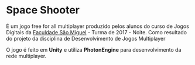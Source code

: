 # Space Shooter
É um jogo free for all multiplayer produzido pelos alunos do curso de Jogos Digitais da [Faculdade São Miguel](http://www.faculdadesaomiguel.com.br/) - Turma de 2017 - Noite. Como resultado do projeto da disciplina de Desenvolvimento de Jogos Multiplayer

O jogo é feito em **Unity** e utiliza **PhotonEngine** para desenvolvimento da rede multiplayer.
 
